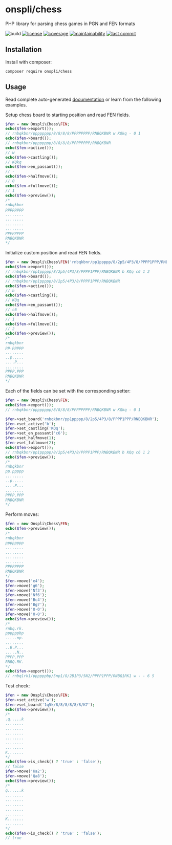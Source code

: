 # onspli/chess
PHP library for parsing chess games in PGN and FEN formats

![build](https://github.com/onspli/chess/actions/workflows/build.yml/badge.svg) [![license](https://img.shields.io/github/license/onspli/chess?label=license)](https://github.com/onspli/chess/blob/master/LICENSE) [![coverage](https://coveralls.io/repos/github/onspli/chess/badge.svg?branch=master)](https://coveralls.io/github/onspli/chess?branch=master) [![maintainability](https://api.codeclimate.com/v1/badges/4c2f7aaf563a1f492c21/maintainability)](https://codeclimate.com/github/onspli/chess/maintainability) [![last commit](https://img.shields.io/github/last-commit/onspli/chess)](https://github.com/onspli/chess)

## Installation
Install with composer:
```
composer require onspli/chess
```

## Usage

Read complete auto-generated [documentation](docs) or learn from the following examples.

Setup chess board to starting position and read FEN fields.
``` php
$fen = new Onspli\Chess\FEN;
echo($fen->export());
// rnbqkbnr/pppppppp/8/8/8/8/PPPPPPPP/RNBQKBNR w KQkq - 0 1
echo($fen->board());
// rnbqkbnr/pppppppp/8/8/8/8/PPPPPPPP/RNBQKBNR
echo($fen->active());
// w
echo($fen->castling());
// KQkq
echo($fen->en_passant());
// -
echo($fen->halfmove());
// 0
echo($fen->fullmove());
// 1
echo($fen->preview());
/*
rnbqkbnr
pppppppp
........
........
........
........
PPPPPPPP
RNBQKBNR
*/
```

Initialize custom position and read FEN fields.
``` php
$fen = new Onspli\Chess\FEN('rnbqkbnr/pp1ppppp/8/2p5/4P3/8/PPPP1PPP/RNBQKBNR b KQq c6 1 2');
echo($fen->export());
// rnbqkbnr/pp1ppppp/8/2p5/4P3/8/PPPP1PPP/RNBQKBNR b KQq c6 1 2
echo($fen->board());
// rnbqkbnr/pp1ppppp/8/2p5/4P3/8/PPPP1PPP/RNBQKBNR
echo($fen->active());
// b
echo($fen->castling());
// KQq
echo($fen->en_passant());
// c6
echo($fen->halfmove());
// 1
echo($fen->fullmove());
// 2
echo($fen->preview());
/*
rnbqkbnr
pp.ppppp
........
..p.....
....P...
........
PPPP.PPP
RNBQKBNR
*/
```

Each of the fields can be set with the corresponding setter:
``` php
$fen = new Onspli\Chess\FEN;
echo($fen->export());
// rnbqkbnr/pppppppp/8/8/8/8/PPPPPPPP/RNBQKBNR w KQkq - 0 1

$fen->set_board('rnbqkbnr/pp1ppppp/8/2p5/4P3/8/PPPP1PPP/RNBQKBNR');
$fen->set_active('b');
$fen->set_castling('KQq');
$fen->set_en_passant('c6');
$fen->set_halfmove(1);
$fen->set_fullmove(2);
echo($fen->export());
// rnbqkbnr/pp1ppppp/8/2p5/4P3/8/PPPP1PPP/RNBQKBNR b KQq c6 1 2
echo($fen->preview());
/*
rnbqkbnr
pp.ppppp
........
..p.....
....P...
........
PPPP.PPP
RNBQKBNR
*/
```

Perform moves:
``` php
$fen = new Onspli\Chess\FEN;
echo($fen->preview());
/*
rnbqkbnr
pppppppp
........
........
........
........
PPPPPPPP
RNBQKBNR
*/
$fen->move('e4');
$fen->move('g6');
$fen->move('Nf3');
$fen->move('Nf6');
$fen->move('Bc4');
$fen->move('Bg7');
$fen->move('O-O');
$fen->move('O-O');
echo($fen->preview());
/*
rnbq.rk.
ppppppbp
.....np.
........
..B.P...
.....N..
PPPP.PPP
RNBQ.RK.
*/
echo($fen->export());
// rnbq1rk1/ppppppbp/5np1/8/2B1P3/5N2/PPPP1PPP/RNBQ1RK1 w - - 6 5
```

Test check:
``` php
$fen = new Onspli\Chess\FEN;
$fen->set_active('w');
$fen->set_board('1q5k/8/8/8/8/8/8/K7');
echo($fen->preview());
/*
.q.....k
........
........
........
........
........
........
K.......
*/
echo($fen->is_check() ? 'true' : 'false');
// false
$fen->move('Ka2');
$fen->move('Qa8');
echo($fen->preview());
/*
q......k
........
........
........
........
........
K.......
........
*/
echo($fen->is_check() ? 'true' : 'false');
// true
```
